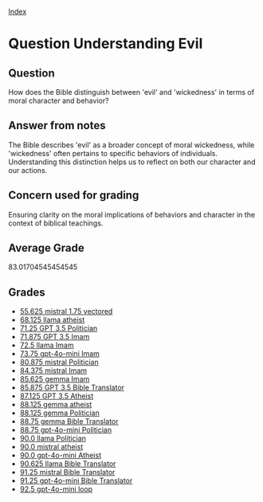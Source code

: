 
[Index](../../index.md)
# Question Understanding Evil
## Question
How does the Bible distinguish between 'evil' and 'wickedness' in terms of moral character and behavior?

## Answer from notes
The Bible describes 'evil' as a broader concept of moral wickedness, while 'wickedness' often pertains to specific behaviors of individuals. Understanding this distinction helps us to reflect on both our character and our actions.

## Concern used for grading
Ensuring clarity on the moral implications of behaviors and character in the context of biblical teachings.

## Average Grade
83.01704545454545

## Grades
 * [55.625 mistral 1.75 vectored](../answers/mistral_1.75_vectored/Understanding_Evil.md)
 * [68.125 llama atheist](../answers/llama_atheist/Understanding_Evil.md)
 * [71.25 GPT 3.5 Politician](../answers/GPT_3.5_Politician/Understanding_Evil.md)
 * [71.875 GPT 3.5 Imam](../answers/GPT_3.5_Imam/Understanding_Evil.md)
 * [72.5 llama Imam](../answers/llama_Imam/Understanding_Evil.md)
 * [73.75 gpt-4o-mini Imam](../answers/gpt-4o-mini_Imam/Understanding_Evil.md)
 * [80.875 mistral Politician](../answers/mistral_Politician/Understanding_Evil.md)
 * [84.375 mistral Imam](../answers/mistral_Imam/Understanding_Evil.md)
 * [85.625 gemma Imam](../answers/gemma_Imam/Understanding_Evil.md)
 * [85.875 GPT 3.5 Bible Translator](../answers/GPT_3.5_Bible_Translator/Understanding_Evil.md)
 * [87.125 GPT 3.5 Atheist](../answers/GPT_3.5_Atheist/Understanding_Evil.md)
 * [88.125 gemma atheist](../answers/gemma_atheist/Understanding_Evil.md)
 * [88.125 gemma Politician](../answers/gemma_Politician/Understanding_Evil.md)
 * [88.75 gemma Bible Translator](../answers/gemma_Bible_Translator/Understanding_Evil.md)
 * [88.75 gpt-4o-mini Politician](../answers/gpt-4o-mini_Politician/Understanding_Evil.md)
 * [90.0 llama Politician](../answers/llama_Politician/Understanding_Evil.md)
 * [90.0 mistral atheist](../answers/mistral_atheist/Understanding_Evil.md)
 * [90.0 gpt-4o-mini Atheist](../answers/gpt-4o-mini_Atheist/Understanding_Evil.md)
 * [90.625 llama Bible Translator](../answers/llama_Bible_Translator/Understanding_Evil.md)
 * [91.25 mistral Bible Translator](../answers/mistral_Bible_Translator/Understanding_Evil.md)
 * [91.25 gpt-4o-mini Bible Translator](../answers/gpt-4o-mini_Bible_Translator/Understanding_Evil.md)
 * [92.5 gpt-4o-mini loop](../answers/gpt-4o-mini_loop/Understanding_Evil.md)
